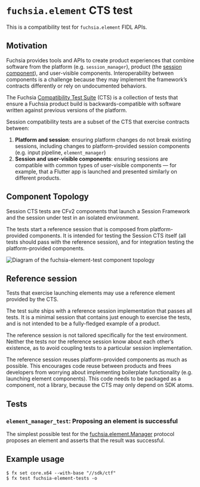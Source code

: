 # `fuchsia.element` CTS test

This is a compatibility test for `fuchsia.element` FIDL APIs.

## Motivation

Fuchsia provides tools and APIs to create product experiences that combine
software from the platform (e.g. `session_manager`), product (the [session
component][glossary.session-component]), and user-visible components.
Interoperability between components is a challenge because they may implement
the framework’s contracts differently or rely on undocumented behaviors.

The Fuchsia [Compatibility Test Suite][doc-cts-rfc] (CTS) is a collection of
tests that ensure a Fuchsia product build is backwards-compatible with software
written against previous versions of the platform.

Session compatibility tests are a subset of the CTS that exercise contracts
between:

1. **Platform and session**: ensuring platform changes do not break existing
   sessions, including changes to platform-provided session components (e.g.
   input pipeline, `element_manager`)
2. **Session and user-visible components**: ensuring sessions are compatible
   with common types of user-visible components — for example, that a Flutter
   app is launched and presented similarly on different products.

## Component Topology

Session CTS tests are CFv2 components that launch a Session Framework and the
session under test in an isolated environment.

The tests start a reference session that is composed from platform-provided
components. It is intended for testing the Session CTS itself (all tests should
pass with the reference session), and for integration testing the
platform-provided components.

![Diagram of the fuchsia-element-test component
topology](images/fuchsia-element-test-topology.png)

## Reference session

Tests that exercise launching elements may use a reference element provided by
the CTS.

The test suite ships with a reference session implementation that passes all
tests. It is a minimal session that contains just enough to exercise the tests,
and is not intended to be a fully-fledged example of a product.

The reference session is not tailored specifically for the test environment.
Neither the tests nor the reference session know about each other’s existence,
as to avoid coupling tests to a particular session implementation.

The reference session reuses platform-provided components as much as possible.
This encourages code reuse between products and frees developers from worrying
about implementing boilerplate functionality (e.g. launching element
components). This code needs to be packaged as a component, not a library,
because the CTS may only depend on SDK atoms.

## Tests

### `element_manager_test`: Proposing an element is successful

The simplest possible test for the
[fuchsia.element.Manager][source-element-manager-fidl] protocol proposes an
element and asserts that the result was successful.

## Example usage

```
$ fx set core.x64 --with-base "//sdk/ctf"
$ fx test fuchsia-element-tests -o
```

[doc-cts-rfc]: /docs/contribute/governance/rfcs/0015_cts.md
[doc-event-capabilities]: /docs/concepts/components/v2/capabilities/event.md
[glossary.session-component]: /docs/glossary#session-component
[source-element-management]: https://cs.opensource.google/fuchsia/fuchsia/+/main:src/session/lib/element_management
[source-element-manager-fidl]: https://cs.opensource.google/fuchsia/fuchsia/+/main:sdk/fidl/fuchsia.element/element_manager.fidl
[source-element-manager]: https://cs.opensource.google/fuchsia/fuchsia/+/main:src/session/bin/element_manager

